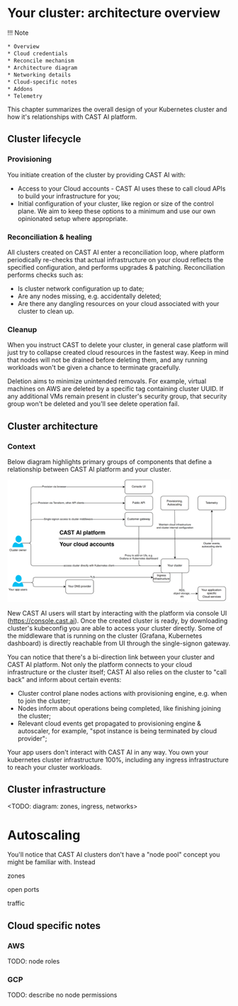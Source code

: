 # Your cluster: architecture overview

!!! Note

    * Overview
    * Cloud credentials
    * Reconcile mechanism
    * Architecture diagram
    * Networking details
    * Cloud-specific notes
    * Addons
    * Telemetry

This chapter summarizes the overall design of your Kubernetes cluster and how it's relationships with CAST AI platform.

## Cluster lifecycle
### Provisioning

You initiate creation of the cluster by providing CAST AI with:

* Access to your Cloud accounts - CAST AI uses these to call cloud APIs to build your infrastructure for you;
* Initial configuration of your cluster, like region or size of the control plane. We aim to keep these options to a minimum and use our own opinionated setup where appropriate.

### Reconciliation & healing

All clusters created on CAST AI enter a reconciliation loop, where platform periodically re-checks that actual infrastructure on your cloud reflects the specified configuration, and performs upgrades & patching. Reconciliation performs checks such as:
* Is cluster network configuration up to date;
* Are any nodes missing, e.g. accidentally deleted; 
* Are there any dangling resources on your cloud associated with your cluster to clean up.

### Cleanup

When you instruct CAST to delete your cluster, in general case platform will just try to collapse created cloud resources in the fastest way. Keep in mind that nodes will not be drained before deleting them, and any running workloads won't be given a chance to terminate gracefully. 

Deletion aims to minimize unintended removals. For example, virtual machines on AWS are deleted by a specific tag containing cluster UUID. If any additional VMs remain present in cluster's security group, that security group won't be deleted and you'll see delete operation fail.

## Cluster architecture

### Context

Below diagram highlights primary groups of components that define a relationship between CAST AI platform and your cluster.

![](architecture-overview/component-relationships.png)

New CAST AI users will start by interacting with the platform via console UI (<https://console.cast.ai>). Once the created cluster is ready, by downloading cluster's kubeconfig you are able to access your cluster directly. Some of the middleware that is running on the cluster (Grafana, Kubernetes dashboard) is directly reachable from UI through the single-signon gateway.

You can notice that there's a bi-direction link between your cluster and CAST AI platform. Not only the platform connects to your cloud infrastructure or the cluster itself; CAST AI also relies on the cluster to "call back" and inform about certain events:
* Cluster control plane nodes actions with provisioning engine, e.g. when to join the cluster;
* Nodes inform about operations being completed, like finishing joining the cluster;
* Relevant cloud events get propagated to provisioning engine & autoscaler, for example, "spot instance is being terminated by cloud provider";

Your app users don't interact with CAST AI in any way. You own your kubernetes cluster infrastructure 100%, including any ingress infrastructure to reach your cluster workloads.


## Cluster infrastructure

<TODO: diagram: zones, ingress, networks>






# Autoscaling 

You'll notice that CAST AI clusters don't have a "node pool" concept you might be familiar with. Instead



zones

open ports


traffic

## Cloud specific notes

### AWS

TODO: node roles

### GCP

TODO: describe no node permissions